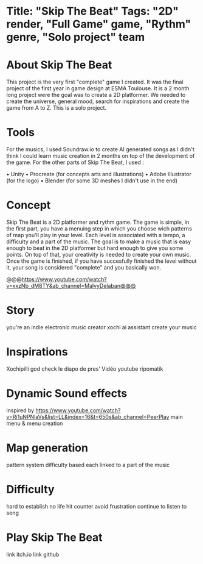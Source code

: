Title: "Skip The Beat"
Tags: "2D" render, "Full Game" game, "Rythm" genre, "Solo project" team
=====
# About Skip The Beat
This project is the very first "complete" game I created. It was the final project of the first year in game design at ESMA Toulouse. It is a 2 month long project were the goal was to create a 2D platformer. We needed to create the universe, general mood, search for inspirations and create the game from A to Z. This is a solo project.

# Tools
For the musics, I used Soundraw.io to create AI generated songs as I didn't think I could learn music creation in 2 months on top of the development of the game.
For the other parts of Skip The Beat, I used :

• Unity
• Procreate (for concepts arts and illustrations)
• Adobe Illustrator (for the logo)
• Blender (for some 3D meshes I didn't use in the end)

# Concept
Skip The Beat is a 2D platformer and rythm game. The game is simple, in the first part, you have a menuing step in which you choose wich patterns of map you'll play in your level. Each level is associated with a tempo, a difficulty and a part of the music.
The goal is to make a music that is easy enough to beat in the 2D platformer but hard enough to give you some points. On top of that, your creativity is needed to create your own music.
Once the game is finished, if you have succesfully finished the level without it, your song is considered "complete" and you basically won.

@@@https://www.youtube.com/watch?v=xxzNb_dM8TY&ab_channel=MalvyDelaban@@@

# Story
you're an indie electronic music creator
xochi ai assistant
create your music

# Inspirations
Xochipilli god
check le diapo de pres'
Vidéo youtube ripomatik

# Dynamic Sound effects
inspired by https://www.youtube.com/watch?v=Ri1uNPNlaVs&list=LL&index=16&t=650s&ab_channel=PeerPlay
main menu & menu creation

# Map generation
pattern system
difficulty based
each linked to a part of the music

# Difficulty
hard to establish
no life
hit counter
avoid frustration
continue to listen to song

# Play Skip The Beat
link itch.io
link github